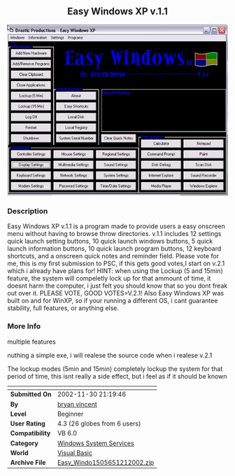 ﻿<div align="center">

## Easy Windows XP v\.1\.1

<img src="PIC200211292015101240.jpg">
</div>

### Description

Easy Windows XP v.1.1 is a program made to provide users a easy onscreen menu without having to browse throw directories. v.1.1 includes 12 settings quick launch setting buttons, 10 quick launch windows buttons, 5 quick launch information buttons, 10 quick launch program buttons, 12 keyboard shortcuts, and a onscreen quick notes and reminder field. Please vote for me, this is my first submission to PSC, if this gets good votes,I start on v.2.1 which i already have plans for! HINT: when using the Lockup (5 and 15min) feature, the system will compeletly lock up for that ammount of time, it doesnt harm the computer, i just felt you should know that so you dont freak out over it. PLEASE VOTE, GOOD VOTES=V.2.1! Also Easy Windows XP was built on and for WinXP, so if your running a different OS, i cant guarantee stability, full features, or anything else.
 
### More Info
 
multiple features

nuthing a simple exe, i will realese the source code when i realese v.2.1

The lockup modes (5min and 15min) completely lockup the system for that period of time, this isnt really a side effect, but i feel as if it should be known


<span>             |<span>
---                |---
**Submitted On**   |2002-11-30 21:19:46
**By**             |[bryan vincent](https://github.com/Planet-Source-Code/PSCIndex/blob/master/ByAuthor/bryan-vincent.md)
**Level**          |Beginner
**User Rating**    |4.3 (26 globes from 6 users)
**Compatibility**  |VB 6\.0
**Category**       |[Windows System Services](https://github.com/Planet-Source-Code/PSCIndex/blob/master/ByCategory/windows-system-services__1-35.md)
**World**          |[Visual Basic](https://github.com/Planet-Source-Code/PSCIndex/blob/master/ByWorld/visual-basic.md)
**Archive File**   |[Easy\_Windo1505651212002\.zip](https://github.com/Planet-Source-Code/bryan-vincent-easy-windows-xp-v-1-1__1-41147/archive/master.zip)








